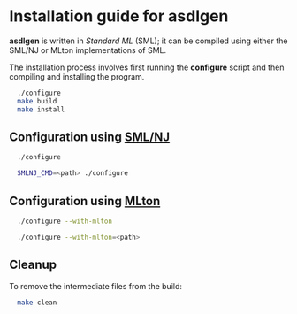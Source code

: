 # Installation guide for asdlgen

**asdlgen** is written in *Standard ML* (SML); it can be compiled using either
the SML/NJ or MLton implementations of SML.

The installation process involves first running the **configure** script
and then compiling and installing the program.

```sh
  ./configure
  make build
  make install
```

## Configuration using [SML/NJ](smlnj.org)

```sh
  ./configure
```

```sh
  SMLNJ_CMD=<path> ./configure
```

## Configuration using [MLton](mlton.org)

```sh
  ./configure --with-mlton
```

```sh
  ./configure --with-mlton=<path>
```

## Cleanup

To remove the intermediate files from the build:

```sh
  make clean
```
